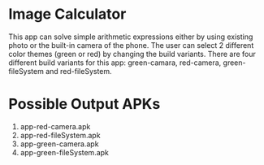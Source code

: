 # Image Calculator
This app can solve simple arithmetic expressions either by using existing photo or the built-in camera of the phone. The user can select 2 different color themes (green or red) by changing the build variants. There are four different build variants for this app: green-camara, red-camera, green-fileSystem and red-fileSystem.
# Possible Output APKs
1. app-red-camera.apk
2. app-red-fileSystem.apk
3. app-green-camera.apk
4. app-green-fileSystem.apk